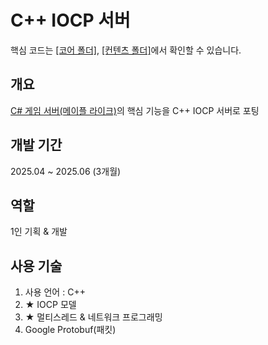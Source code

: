 # C++ IOCP 서버

핵심 코드는 [[코어 폴더]](https://github.com/ymh1995s/CPPGameServer25/tree/main/ServerCore), [[컨텐츠 폴더]](https://github.com/ymh1995s/CPPGameServer25/tree/main/GameServer)에서 확인할 수 있습니다.

## 개요
[C# 게임 서버(메이플 라이크)](https://github.com/ymh1995s/MapleLike)의 핵심 기능을 C++ IOCP 서버로 포팅

## 개발 기간
2025.04 ~ 2025.06 (3개월) 

## 역할
1인 기획 & 개발

## 사용 기술
1. 사용 언어 : C++
2. ★ IOCP 모델
3. ★ 멀티스레드 & 네트워크 프로그래밍
4. Google Protobuf(패킷)
